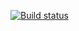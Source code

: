 [![Build status](https://ci.appveyor.com/api/projects/status/2p620ttxrsl8u72l?svg=true)](https://ci.appveyor.com/project/NetologyAlex/carddeliverypatterns)
